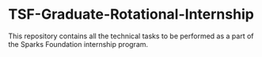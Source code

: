 # TSF-Graduate-Rotational-Internship
This repository contains all the technical tasks to be performed as a part of the Sparks Foundation internship program.

